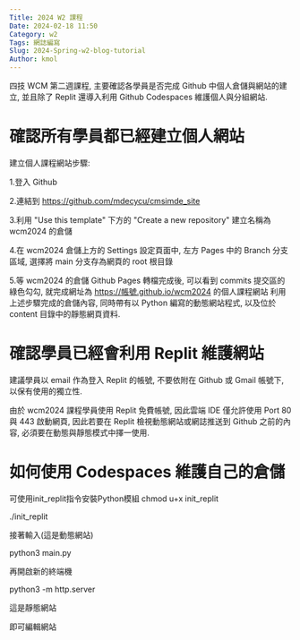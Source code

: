 ```yaml
---
Title: 2024 W2 課程
Date: 2024-02-18 11:50
Category: w2
Tags: 網誌編寫
Slug: 2024-Spring-w2-blog-tutorial
Author: kmol
---
```


四技 WCM 第二週課程, 主要確認各學員是否完成 Github 中個人倉儲與網站的建立, 並且除了 Replit 還導入利用 Github Codespaces 維護個人與分組網站.

<!-- PELICAN_END_SUMMARY -->

# 確認所有學員都已經建立個人網站
建立個人課程網站步驟:

1.登入 Github

2.連結到 https://github.com/mdecycu/cmsimde_site

3.利用 "Use this template" 下方的 "Create a new repository" 建立名稱為 wcm2024 的倉儲

4.在 wcm2024 倉儲上方的 Settings 設定頁面中, 左方 Pages 中的 Branch 分支區域, 選擇將 main 分支存為網頁的 root 根目錄

5.等 wcm2024 的倉儲 Github Pages 轉檔完成後, 可以看到 commits 提交區的綠色勾勾, 就完成網址為 https://帳號.github.io/wcm2024 的個人課程網站
利用上述步驟完成的倉儲內容, 同時帶有以 Python 編寫的動態網站程式, 以及位於 content 目錄中的靜態網頁資料.

# 確認學員已經會利用 Replit 維護網站
建議學員以 email 作為登入 Replit 的帳號, 不要依附在 Github 或 Gmail 帳號下, 以保有使用的獨立性.

由於 wcm2024 課程學員使用 Replit 免費帳號, 因此雲端 IDE 僅允許使用 Port 80 與 443 啟動網頁, 因此若要在 Replit 檢視動態網站或網誌推送到 Github 之前的內容, 必須要在動態與靜態模式中擇一使用.

# 如何使用 Codespaces 維護自己的倉儲
可使用init_replit指令安裝Python模組 chmod u+x init_replit

./init_replit

接著輸入(這是動態網站)

python3 main.py

再開啟新的終端機

python3 -m http.server

這是靜態網站

即可編輯網站